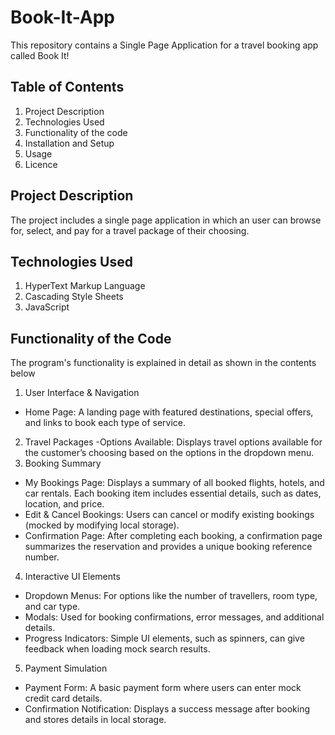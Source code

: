 # Book-It-App
This repository contains a Single Page Application for a travel booking app called Book It!
## Table of Contents
1. Project Description
2. Technologies Used
3. Functionality of the code
4. Installation and Setup
5. Usage
6. Licence
## Project Description
The project includes a single page application in which an user can browse for, select, and pay for a travel package of their choosing. 
## Technologies Used
1. HyperText Markup Language
2. Cascading Style Sheets
3. JavaScript
## Functionality of the Code
The program's functionality is explained in detail as shown in the contents below
1.	User Interface & Navigation
-	Home Page: A landing page with featured destinations, special offers, and links to book each type of service.
2.	Travel Packages
 	-Options Available: Displays travel options available for the customer’s choosing based on the options in the dropdown menu.  
3.	Booking Summary
-	My Bookings Page: Displays a summary of all booked flights, hotels, and car rentals. Each booking item includes essential details, such as dates, location, and price.
-	Edit & Cancel Bookings: Users can cancel or modify existing bookings (mocked by modifying local storage).
-	Confirmation Page: After completing each booking, a confirmation page summarizes the reservation and provides a unique booking reference number.
4.	Interactive UI Elements
-	Dropdown Menus: For options like the number of travellers, room type, and car type.
-	Modals: Used for booking confirmations, error messages, and additional details.
-	Progress Indicators: Simple UI elements, such as spinners, can give feedback when loading mock search results. 
5.	Payment Simulation
-	Payment Form: A basic payment form where users can enter mock credit card details.
-	Confirmation Notification: Displays a success message after booking and stores details in local storage.
